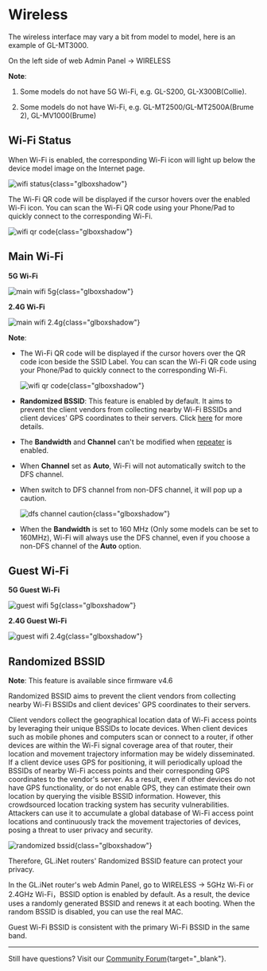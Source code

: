 # Wireless

The wireless interface may vary a bit from model to model, here is an example of GL-MT3000.

On the left side of web Admin Panel -> WIRELESS

**Note**: 

1. Some models do not have 5G Wi-Fi, e.g. GL-S200, GL-X300B(Collie).

2. Some models do not have Wi-Fi, e.g. GL-MT2500/GL-MT2500A(Brume 2), GL-MV1000(Brume)

## Wi-Fi Status

When Wi-Fi is enabled, the corresponding Wi-Fi icon will light up below the device model image on the Internet page.

![wifi status](https://static.gl-inet.com/docs/router/en/4/interface_guide/wireless/wifi_status.png){class="glboxshadow"}

The Wi-Fi QR code will be displayed if the cursor hovers over the enabled Wi-Fi icon. You can scan the Wi-Fi QR code using your Phone/Pad to quickly connect to the corresponding Wi-Fi.

![wifi qr code](https://static.gl-inet.com/docs/router/en/4/interface_guide/wireless/wifi_qr_code.png){class="glboxshadow"}

## Main Wi-Fi

**5G Wi-Fi**

![main wifi 5g](https://static.gl-inet.com/docs/router/en/4/interface_guide/wireless/main_wifi_5g.jpg){class="glboxshadow"}

**2.4G Wi-Fi**

![main wifi 2.4g](https://static.gl-inet.com/docs/router/en/4/interface_guide/wireless/main_wifi_2.4g.png){class="glboxshadow"}

**Note**:

* The Wi-Fi QR code will be displayed if the cursor hovers over the QR code icon beside the SSID Label. You can scan the Wi-Fi QR code using your Phone/Pad to quickly connect to the corresponding Wi-Fi.

    ![wifi qr code](https://static.gl-inet.com/docs/router/en/4/interface_guide/wireless/wifi_ssid_qr_code.png){class="glboxshadow"}

* **Randomized BSSID**: This feature is enabled by default. It aims to prevent the client vendors from collecting nearby Wi-Fi BSSIDs and client devices' GPS coordinates to their servers. Click [here](#randomized-bssid) for more details.

* The **Bandwidth** and **Channel** can't be modified when [repeater](internet_repeater.md) is enabled.

* When **Channel** set as **Auto**, Wi-Fi will not automatically switch to the DFS channel.

* When switch to DFS channel from non-DFS channel, it will pop up a caution.

    ![dfs channel caution](https://static.gl-inet.com/docs/router/en/4/tutorials/wireless/switch_to_dfs_caution.png){class="glboxshadow"}

* When the **Bandwidth** is set to 160 MHz (Only some models can be set to 160MHz), Wi-Fi will always use the DFS channel, even if you choose a non-DFS channel of the **Auto** option.

## Guest Wi-Fi

**5G Guest Wi-Fi**

![guest wifi 5g](https://static.gl-inet.com/docs/router/en/4/interface_guide/wireless/guest_wifi_5g.png){class="glboxshadow"}

**2.4G Guest Wi-Fi**

![guest wifi 2.4g](https://static.gl-inet.com/docs/router/en/4/interface_guide/wireless/guest_wifi_2.4g.png){class="glboxshadow"}

## Randomized BSSID

**Note**: This feature is available since firmware v4.6

Randomized BSSID aims to prevent the client vendors from collecting nearby Wi-Fi BSSIDs and client devices' GPS coordinates to their servers.

Client vendors collect the geographical location data of Wi-Fi access points by leveraging their unique BSSIDs to locate devices. When client devices such as mobile phones and computers scan or connect to a router, if other devices are within the Wi-Fi signal coverage area of that router, their location and movement trajectory information may be widely disseminated. If a client device uses GPS for positioning, it will periodically upload the BSSIDs of nearby Wi-Fi access points and their corresponding GPS coordinates to the vendor's server. As a result, even if other devices do not have GPS functionality, or do not enable GPS, they can estimate their own location by querying the visible BSSID information. However, this crowdsourced location tracking system has security vulnerabilities. Attackers can use it to accumulate a global database of Wi-Fi access point locations and continuously track the movement trajectories of devices, posing a threat to user privacy and security. 

![randomized bssid](https://static.gl-inet.com/docs/router/en/4/interface_guide/wireless/randomized-bssid-new.jpg){class="glboxshadow"}

Therefore, GL.iNet routers' Randomized BSSID feature can protect your privacy. 

In the GL.iNet router's web Admin Panel, go to WIRELESS -> 5GHz Wi-Fi or 2.4GHz Wi-Fi，BSSID option is enabled by default. As a result, the device uses a randomly generated BSSID and renews it at each booting. When the random BSSID is disabled, you can use the real MAC.

Guest Wi-Fi BSSID is consistent with the primary Wi-Fi BSSID in the same band.

---

Still have questions? Visit our [Community Forum](https://forum.gl-inet.com){target="_blank"}.
